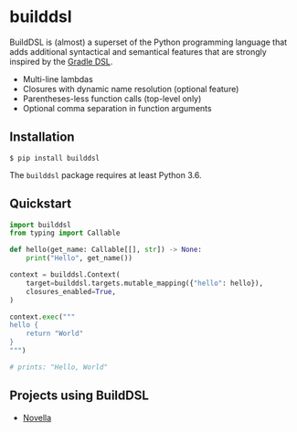 # builddsl

BuildDSL is (almost) a superset of the Python programming language that adds additional syntactical and semantical
features that are strongly inspired by the [Gradle DSL](https://docs.gradle.org/current/dsl/index.html).

* Multi-line lambdas
* Closures with dynamic name resolution (optional feature)
* Parentheses-less function calls (top-level only)
* Optional comma separation in function arguments

## Installation

    $ pip install builddsl

The `builddsl` package requires at least Python 3.6.

## Quickstart

```py
import builddsl
from typing import Callable

def hello(get_name: Callable[[], str]) -> None:
    print("Hello", get_name())

context = builddsl.Context(
    target=builddsl.targets.mutable_mapping({"hello": hello}),
    closures_enabled=True,
)

context.exec("""
hello {
    return "World"
}
""")

# prints: "Hello, World"
```

## Projects using BuildDSL

* [Novella](https://niklasrosenstein.github.io/novella/)
